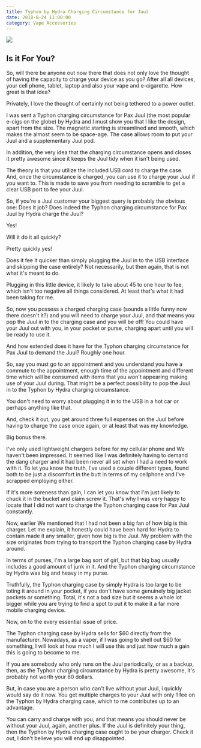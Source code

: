 ```yaml
---
title: Typhon by Hydra Charging Circumstance for Juul
date: 2018-8-24 11:00:00
category: Vape Accessories
---
```


![](/images/3.jpg)

## Is it For You?

So, will there be anyone out now there that does not only love the thought of having the capacity to charge your device as you go? After all all devices, your cell phone, tablet, laptop and also your vape and e-cigarette. How great is that idea?

Privately, I love the thought of certainly not being tethered to a power outlet.

<!-- more -->

I was sent a Typhon charging circumstance for Pax Juul (the most popular e-cigs on the globe) by Hydra and I must show you that I like the design, apart from the size. The magnetic starting is streamlined and smooth, which makes the almost seem to be space-age. The case allows room to put your Juul and a supplementary Juul pod.

In addition, the very idea that the charging circumstance opens and closes it pretty awesome since it keeps the Juul tidy when it isn't being used.

The theory is that you utilize the included USB cord to charge the case. And, once the circumstance is charged, you can use it to charge your Juul if you want to. This is made to save you from needing to scramble to get a clear USB port to fee your Juul.

So, if you're a Juul customer your biggest query is probably the obvious one: Does it job? Does indeed the Typhon charging circumstance for Pax Juul by Hydra charge the Juul?

Yes!

Will it do it all quickly?

Pretty quickly yes!

Does it fee it quicker than simply plugging the Juul in to the USB interface and skipping the case entirely? Not necessarily, but then again, that is not what it's meant to do.

Plugging in this little device, it likely to take about 45 to one hour to fee, which isn't too negative all things considered. At least that's what it had been taking for me.

So, now you possess a charged charging case (sounds a little funny now there doesn't it?) and you will need to charge your Juul, and that means you pop the Juul in to the charging case and you will be off! You could have your Juul out with you, in your pocket or purse, charging apart until you will be ready to use it.

And how extended does it have for the Typhon charging circumstance for Pax Juul to demand the Juul? Roughly one hour.

So, say you must go to an appointment and you understand you have a commute to the appointment, enough time of the appointment and different time which will be consumed with items that you won't appearing making use of your Juul during. That might be a perfect possibility to pop the Juul in to the Typhon by Hydra charging circumstance.

You don't need to worry about plugging it in to the USB in a hot car or perhaps anything like that.

And, check it out, you get around three full expenses on the Juul before having to charge the case once again, or at least that was my knowledge.

Big bonus there.

I've only used lightweight chargers before for my cellular phone and We haven't been impressed. It seemed like I was definitely having to demand the dang charger and it had been never all set when I had a need to work with it. To let you know the truth, I've used a couple different types, found both to be just a discomfort in the butt in terms of my cellphone and I've scrapped employing either.

If it's more soreness than gain, I can let you know that I'm just likely to chuck it in the bucket and claim screw it. That's why I was very happy to locate that I did not want to charge the Typhon charging case for Pax Juul constantly.

Now, earlier We mentioned that I had not been a big fan of how big is this charger. Let me explain, it honestly could have been hard for Hydra to contain made it any smaller, given how big is the Juul. My problem with the size originates from trying to transport the Typhon charging case by Hydra around.

In terms of purses, I'm a large bag sort of girl, but that big bag usually includes a good amount of junk in it. And the Typhon charging circumstance by Hydra was big and heavy in my purse.

Truthfully, the Typhon charging case by simply Hydra is too large to be toting it around in your pocket, if you don't have some genuinely big jacket pockets or something. Total, it's not a bad size but it seems a whole lot bigger while you are trying to find a spot to put it to make it a far more mobile charging device.

Now, on to the every essential issue of price.

The Typhon charging case by Hydra sells for $60 directly from the manufacturer. Nowadays, as a vaper, if I was going to shell out $60 for something, I will look at how much I will use this and just how much a gain this is going to become to me.

If you are somebody who only runs on the Juul periodically, or as a backup, then, as the Typhon charging circumstance by Hydra is pretty awesome, it's probably not worth your 60 dollars.

But, in case you are a person who can't live without your Juul, i quickly would say do it now. You get multiple charges to your Juul with only 1 fee on the Typhon by Hydra charging case, which to me contributes up to an advantage.

You can carry and charge with you, and that means you should never be without your Juul, again, another plus. If the Juul is definitely your thing, then the Typhon by Hydra charging case ought to be your charger. Check it out, I don't believe you will end up disappointed.